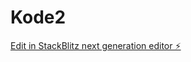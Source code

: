 # Kode2

[Edit in StackBlitz next generation editor ⚡️](https://stackblitz.com/~/github.com/Chonkz90/Kode2)